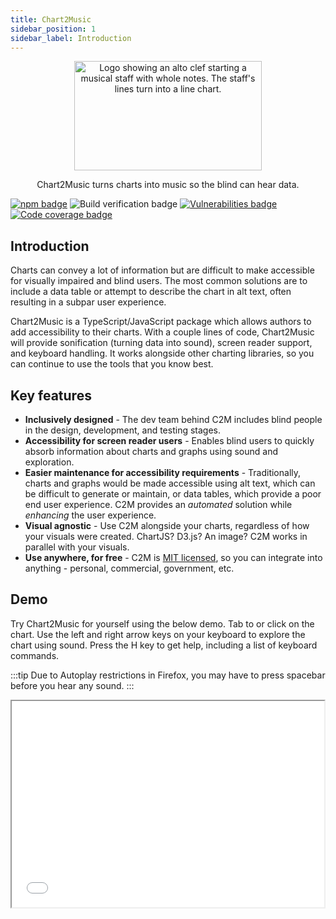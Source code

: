```yaml
---
title: Chart2Music
sidebar_position: 1
sidebar_label: Introduction
---
```


<div align="center">
    <img src="/img/logo.jpg" alt="Logo showing an alto clef starting a musical staff with whole notes. The staff's lines turn into a line chart." width="300px" height="175px" />

</div>

<p align="center">Chart2Music turns charts into music so the blind can hear data.</p>

[![npm badge](https://badge.fury.io/js/chart2music.svg)](https://badge.fury.io/js/chart2music)
![Build verification badge](https://github.com/julianna-langston/chart2music/actions/workflows/ci-build.yml/badge.svg)
[![Vulnerabilities badge](https://snyk.io/test/github/julianna-langston/chart2music/badge.svg)](https://snyk.io/test/github/julianna-langston/chart2music)
[![Code coverage badge](https://codecov.io/gh/julianna-langston/chart2music/branch/main/graph/badge.svg?token=4T7MV9XKFS)](https://codecov.io/gh/julianna-langston/chart2music)

## Introduction

Charts can convey a lot of information but are difficult to make accessible for visually impaired and blind users.
The most common solutions are to include a data table or attempt to describe the chart in alt text, often resulting in a subpar user experience.

Chart2Music is a TypeScript/JavaScript package which allows authors to add accessibility to their charts.
With a couple lines of code, Chart2Music will provide sonification (turning data into sound), screen reader support, and keyboard handling.
It works alongside other charting libraries, so you can continue to use the tools that you know best.

## Key features

* **Inclusively designed** - The dev team behind C2M includes blind people in the design, development, and testing stages.
* **Accessibility for screen reader users** - Enables blind users to quickly absorb information about charts and graphs using sound and exploration.
* **Easier maintenance for accessibility requirements** - Traditionally, charts and graphs would be made accessible using alt text, which can be difficult to generate or maintain, or data tables, which provide a poor end user experience. C2M provides an *automated* solution while *enhancing* the user experience.
* **Visual agnostic** - Use C2M alongside your charts, regardless of how your visuals were created. ChartJS? D3.js? An image? C2M works in parallel with your visuals.
* **Use anywhere, for free** - C2M is [MIT licensed](https://github.com/julianna-langston/chart2music/blob/main/LICENSE), so you can integrate into anything - personal, commercial, government, etc.

## Demo

Try Chart2Music for yourself using the below demo.
Tab to or click on the chart.
Use the left and right arrow keys on your keyboard to explore the chart using sound.
Press the H key to get help, including a list of keyboard commands.

:::tip
Due to Autoplay restrictions in Firefox, you may have to press spacebar before you hear any sound.
:::

<iframe src="/demo.html" aria-label="Demo charts" width="500px" height="330px" />

## Examples

For code examples in action, see the [Chart2Music Examples collection on Codepen](https://codepen.io/collection/BNedqm).

Some of the examples you will find there include a variety of chart types, like:
* [Simple, no frills code example](https://codepen.io/chart2music/pen/ExEmqbr).
* [Multi-line plot](https://codepen.io/chart2music/full/gOegZpm).
* [Bar-line plot](https://codepen.io/chart2music/full/QWmdpOJ).

You can also find examples of integrations with other visualization libraries, like:
* [with Chart.js](https://codepen.io/chart2music/full/YzaVxPK) (includes visual syncing)
* [with D3.js](https://codepen.io/chart2music/full/gOezOaY)
* [with HighCharts](https://codepen.io/chart2music/full/QWmZrKj) (includes visual syncing)
* [with Recharts](https://codepen.io/chart2music/full/eYrrRam)
* [with Google Charts](https://codepen.io/chart2music/full/abYGoBJ) (includes visual syncing)
* [with AnyChart](https://codepen.io/chart2music/full/abYGoME)
* [with Chartist.js](https://codepen.io/chart2music/full/LYdmPNj)
* [with NVD3.js](https://codepen.io/chart2music/full/jOzxNQW)
* [with Plotly.js](https://codepen.io/chart2music/full/BarrXYr) (includes visual syncing)
* [with AM Charts](https://codepen.io/chart2music/full/MWGGZPe) (includes visual syncing)
* [with Vega-Lite](https://codepen.io/chart2music/pen/jOzpyME)
* [with Morris.js](https://codepen.io/chart2music/full/abYGobm)
* [with Frappe](https://codepen.io/chart2music/full/QWmrWWE)

## Getting started

If you want to start making accessible charts, check out our [installation instructions](./getting_started/Installation) and [walkthrough](./getting_started/BasicExample).

If you have any problems or suggestions, [open an issue in our Github repository](https://github.com/julianna-langston/chart2music/issues).
